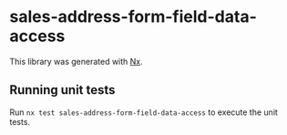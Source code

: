 # sales-address-form-field-data-access

This library was generated with [Nx](https://nx.dev).

## Running unit tests

Run `nx test sales-address-form-field-data-access` to execute the unit tests.
